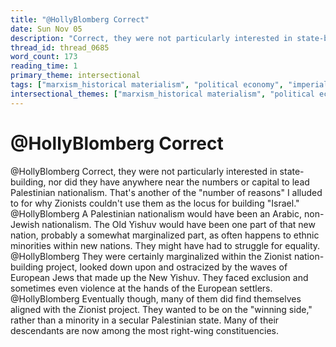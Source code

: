 ```yaml
---
title: "@HollyBlomberg Correct"
date: Sun Nov 05
description: "Correct, they were not particularly interested in state-building, nor did they have anywhere near the numbers or capital to lead Palestinian nationalism."
thread_id: thread_0685
word_count: 173
reading_time: 1
primary_theme: intersectional
tags: ["marxism_historical materialism", "political economy", "imperialism_colonialism"]
intersectional_themes: ["marxism_historical materialism", "political economy", "imperialism_colonialism"]
---
```


# @HollyBlomberg Correct

@HollyBlomberg Correct, they were not particularly interested in state-building, nor did they have anywhere near the numbers or capital to lead Palestinian nationalism. That's another of the "number of reasons" I alluded to for why Zionists couldn't use them as the locus for building "Israel." @HollyBlomberg A Palestinian nationalism would have been an Arabic, non-Jewish nationalism. The Old Yishuv would have been one part of that new nation, probably a somewhat marginalized part, as often happens to ethnic minorities within new nations. They might have had to struggle for equality. @HollyBlomberg They were certainly marginalized within the Zionist nation-building project, looked down upon and ostracized by the waves of European Jews that made up the New Yishuv. They faced exclusion and sometimes even violence at the hands of the European settlers. @HollyBlomberg Eventually though, many of them did find themselves aligned with the Zionist project. They wanted to be on the "winning side," rather than a minority in a secular Palestinian state. Many of their descendants are now among the most right-wing constituencies.